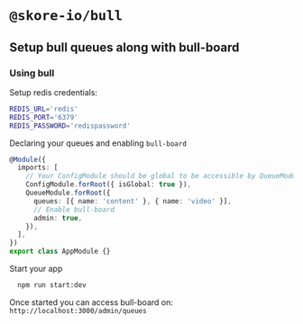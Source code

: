 # `@skore-io/bull`

## Setup bull queues along with bull-board

### Using bull

Setup redis credentials:

```sh
REDIS_URL='redis'
REDIS_PORT='6379'
REDIS_PASSWORD='redispassword'
```

Declaring your queues and enabling `bull-board`

```typescript
@Module({
  imports: [
    // Your ConfigModule should be global to be accessible by QueueModule
    ConfigModule.forRoot({ isGlobal: true }),
    QueueModule.forRoot({
      queues: [{ name: 'content' }, { name: 'video' }],
      // Enable bull-board
      admin: true,
    }),
  ],
})
export class AppModule {}
```

Start your app

```sh
  npm run start:dev
```

Once started you can access bull-board on: `http://localhost:3000/admin/queues`
